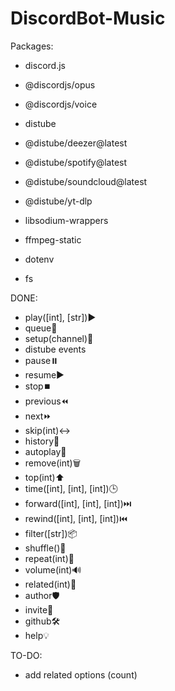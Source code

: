 ﻿# DiscordBot-Music

Packages:
- discord.js
- @discordjs/opus
- @discordjs/voice

- distube
- @distube/deezer@latest
- @distube/spotify@latest
- @distube/soundcloud@latest
- @distube/yt-dlp

- libsodium-wrappers
- ffmpeg-static
- dotenv
- fs

DONE:
- play([int], [str])▶️
- queue📄
- setup(channel)🚧
- distube events
- pause⏸️
- resume▶️
- stop⏹️
- previous⏪
- next⏩
- skip(int)↔️
- history📖
- autoplay🤖
- remove(int)🗑️
- top(int)⬆️
- time([int], [int], [int])🕒
- forward([int], [int], [int])⏭️
- rewind([int], [int], [int])⏮️
- filter([str])📦
- shuffle()🔀
- repeat(int)🔁
- volume(int)🔊
- related(int)🔗
- author🛡️
- invite🎉
- github🛠️
- help💡

TO-DO:
- add related options (count)
